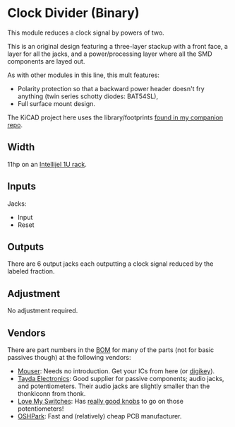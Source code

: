 # Clock Divider (Binary)

This module reduces a clock signal by powers of two.

This is an original design featuring a three-layer stackup with a front face, a layer for all the jacks, and a power/processing layer where all the SMD components are layed out.

As with other modules in this line, this mult features:
* Polarity protection so that a backward power header doesn't fry anything (twin series schotty diodes: BAT54SL),
* Full surface mount design.

The KiCAD project here uses the library/footprints [found in my companion repo](https://github.com/thismatters/EurorackKiCAD).

## Width

11hp on an [Intellijel 1U rack](https://intellijel.com/support/1u-technical-specifications/).

## Inputs

Jacks:
* Input
* Reset

## Outputs

There are 6 output jacks each outputting a clock signal reduced by the labeled fraction.

## Adjustment

No adjustment required.

## Vendors

There are part numbers in the [BOM](clkdiv.csv) for many of the parts (not for basic passives though) at the following vendors:

* [Mouser](https://www.mouser.com): Needs no introduction. Get your ICs from here (or [digikey](https://www.digikey.com)).
* [Tayda Electronics](https://www.taydaelectronics.com/): Good supplier for passive components; audio jacks, and potentiometers. Their audio jacks are slightly smaller than the thonkiconn from thonk.
* [Love My Switches](https://lovemyswitches.com/): Has [really good knobs](https://lovemyswitches.com/anodized-aluminum-knob-the-lo-fi-1-4-smooth-shaft-12-5mm-od/) to go on those potentiometers!
* [OSHPark](https://oshpark.com/): Fast and (relatively) cheap PCB manufacturer.
